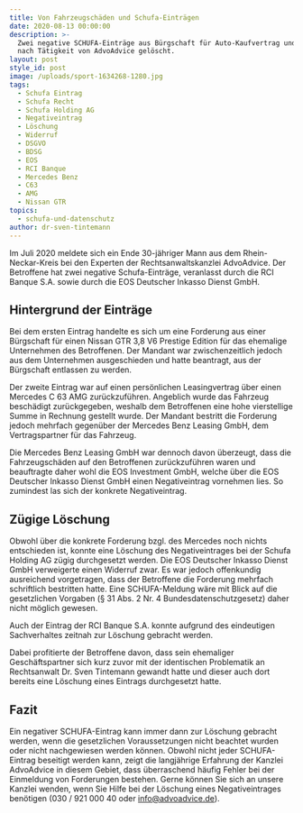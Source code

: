 ```yaml
---
title: Von Fahrzeugschäden und Schufa-Einträgen
date: 2020-08-13 00:00:00
description: >-
  Zwei negative SCHUFA-Einträge aus Bürgschaft für Auto-Kaufvertrag und Leasing
  nach Tätigkeit von AdvoAdvice gelöscht.
layout: post
style_id: post
image: /uploads/sport-1634268-1280.jpg
tags:
  - Schufa Eintrag
  - Schufa Recht
  - Schufa Holding AG
  - Negativeintrag
  - Löschung
  - Widerruf
  - DSGVO
  - BDSG
  - EOS
  - RCI Banque
  - Mercedes Benz
  - C63
  - AMG
  - Nissan GTR
topics:
  - schufa-und-datenschutz
author: dr-sven-tintemann
---
```


Im Juli 2020 meldete sich ein Ende 30-jähriger Mann aus dem Rhein-Neckar-Kreis bei den Experten der Rechtsanwaltskanzlei AdvoAdvice. Der Betroffene hat zwei negative Schufa-Einträge, veranlasst durch die RCI Banque S.A. sowie durch die EOS Deutscher Inkasso Dienst GmbH.

## Hintergrund der Einträge

Bei dem ersten Eintrag handelte es sich um eine Forderung aus einer Bürgschaft für einen Nissan GTR 3,8 V6 Prestige Edition für das ehemalige Unternehmen des Betroffenen. Der Mandant war zwischenzeitlich jedoch aus dem Unternehmen ausgeschieden und hatte beantragt, aus der Bürgschaft entlassen zu werden.

Der zweite Eintrag war auf einen persönlichen Leasingvertrag über einen Mercedes C 63 AMG zurückzuführen. Angeblich wurde das Fahrzeug beschädigt zurückgegeben, weshalb dem Betroffenen eine hohe vierstellige Summe in Rechnung gestellt wurde. Der Mandant bestritt die Forderung jedoch mehrfach gegenüber der Mercedes Benz Leasing GmbH, dem Vertragspartner für das Fahrzeug.&nbsp;

Die Mercedes Benz Leasing GmbH war dennoch davon überzeugt, dass die Fahrzeugschäden auf den Betroffenen zurückzuführen waren und beauftragte daher wohl die EOS Investment GmbH, welche über die EOS Deutscher Inkasso Dienst GmbH einen Negativeintrag vornehmen lies. So zumindest las sich der konkrete Negativeintrag.

## Zügige Löschung

Obwohl über die konkrete Forderung bzgl. des Mercedes noch nichts entschieden ist, konnte eine Löschung des Negativeintrages bei der Schufa Holding AG zügig durchgesetzt werden. Die EOS Deutscher Inkasso Dienst GmbH verweigerte einen Widerruf zwar. Es war jedoch offenkundig ausreichend vorgetragen, dass der Betroffene die Forderung mehrfach schriftlich bestritten hatte. Eine SCHUFA-Meldung wäre mit Blick auf die gesetzlichen Vorgaben (&sect; 31 Abs. 2 Nr. 4 Bundesdatenschutzgesetz) daher nicht möglich gewesen.

Auch der Eintrag der RCI Banque S.A. konnte aufgrund des eindeutigen Sachverhaltes zeitnah zur Löschung gebracht werden.

Dabei profitierte der Betroffene davon, dass sein ehemaliger Geschäftspartner sich kurz zuvor mit der identischen Problematik an Rechtsanwalt Dr. Sven Tintemann gewandt hatte und dieser auch dort bereits eine Löschung eines Eintrags durchgesetzt hatte.

## Fazit

Ein negativer SCHUFA-Eintrag kann immer dann zur Löschung gebracht werden, wenn die gesetzlichen Voraussetzungen nicht beachtet wurden oder nicht nachgewiesen werden können. Obwohl nicht jeder SCHUFA-Eintrag beseitigt werden kann, zeigt die langjährige Erfahrung der Kanzlei AdvoAdvice in diesem Gebiet, dass überraschend häufig Fehler bei der Einmeldung von Forderungen bestehen. Gerne können Sie sich an unsere Kanzlei wenden, wenn Sie Hilfe bei der Löschung eines Negativeintrages benötigen (030 / 921 000 40 oder info@advoadvice.de).